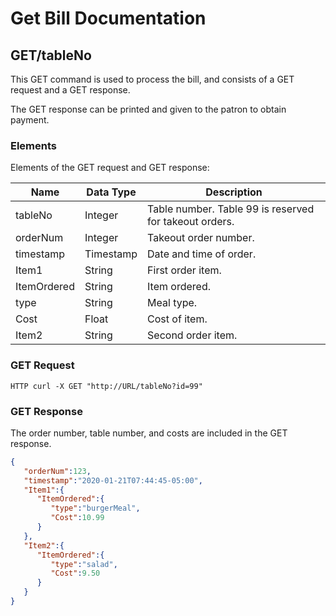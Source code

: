 # Get Bill Documentation

## GET/tableNo

This GET command is used to process the bill, and consists of a GET request and a GET response. 

The GET response can be printed and given to the patron to obtain payment. 

### Elements

Elements of the GET request and GET response:

| Name      	| Data Type 	| Description                                          |
|------------	|-----------	|------------------------------------------------------|
| tableNo    	| Integer      |Table number. Table 99 is reserved for takeout orders.|
| orderNum   	| Integer      |Takeout order number.                                 |
| timestamp  	| Timestamp   	| Date and time of order.                              |
| Item1	      | String   	   | First order item.                                    |
| ItemOrdered  | String     	| Item ordered.                                        |
| type         | String       | Meal type.                                           |
| Cost         | Float        | Cost of item.                                        |                                                                  
| Item2	      | String     	| Second order item.                                   |

### GET Request

```none
HTTP curl -X GET "http://URL/tableNo?id=99"
```

### GET Response

The order number, table number, and costs are included in the GET response. 

```json
{
   "orderNum":123,
   "timestamp":"2020-01-21T07:44:45-05:00",
   "Item1":{
      "ItemOrdered":{
         "type":"burgerMeal",
         "Cost":10.99
      }
   },
   "Item2":{
      "ItemOrdered":{
         "type":"salad",
         "Cost":9.50
      }
   }
}
```


